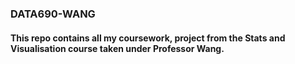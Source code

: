 ### DATA690-WANG
#### This repo contains all my coursework, project from the Stats and Visualisation course taken under Professor Wang. 
